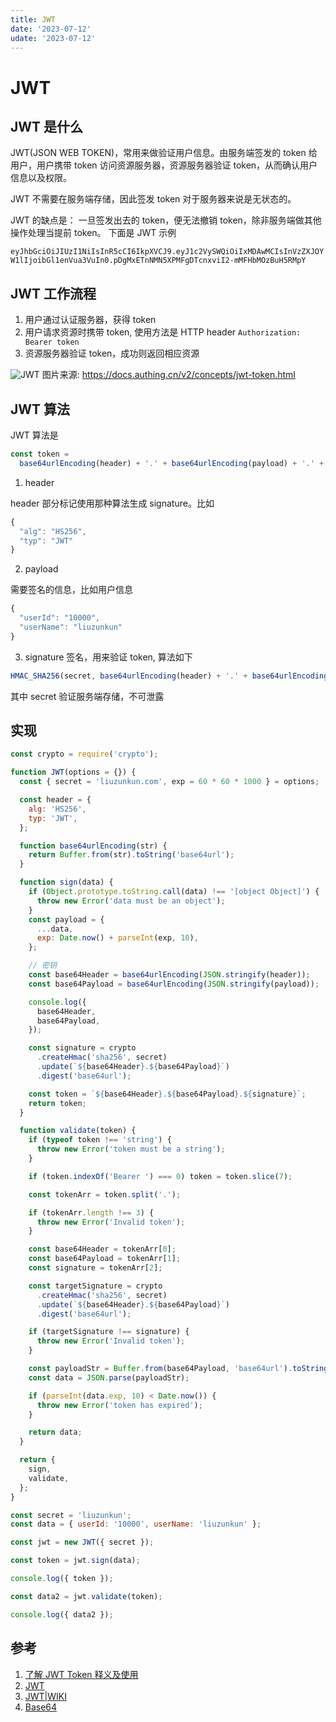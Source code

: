 ```yaml
---
title: JWT
date: '2023-07-12'
udate: '2023-07-12'
---
```


# JWT

## JWT 是什么

JWT(JSON WEB TOKEN)，常用来做验证用户信息。由服务端签发的 token 给用户，用户携带 token 访问资源服务器，资源服务器验证 token，从而确认用户信息以及权限。

JWT 不需要在服务端存储，因此签发 token 对于服务器来说是无状态的。

JWT 的缺点是： 一旦签发出去的 token，便无法撤销 token，除非服务端做其他操作处理当提前 token。
下面是 JWT 示例

`eyJhbGciOiJIUzI1NiIsInR5cCI6IkpXVCJ9.eyJ1c2VySWQiOiIxMDAwMCIsInVzZXJOYW1lIjoibGl1enVua3VuIn0.pDgMxETnNMN5XPMFgDTcnxviI2-mMFHbMOzBuH5RMpY`

## JWT 工作流程

1. 用户通过认证服务器，获得 token
2. 用户请求资源时携带 token, 使用方法是 HTTP header `Authorization: Bearer token`
3. 资源服务器验证 token，成功则返回相应资源

![JWT](/img/jwt.png)
图片来源: https://docs.authing.cn/v2/concepts/jwt-token.html

## JWT 算法

JWT 算法是

```js
const token =
  base64urlEncoding(header) + '.' + base64urlEncoding(payload) + '.' + base64urlEncoding(signature);
```

1. header

header 部分标记使用那种算法生成 signature。比如

```js
{
  "alg": "HS256",
  "typ": "JWT"
}

```

2. payload

需要签名的信息，比如用户信息

```js
{
  "userId": "10000",
  "userName": "liuzunkun"
}
```

3. signature
   签名，用来验证 token, 算法如下

```js
HMAC_SHA256(secret, base64urlEncoding(header) + '.' + base64urlEncoding(payload));
```

其中 secret 验证服务端存储，不可泄露

## 实现

```js
const crypto = require('crypto');

function JWT(options = {}) {
  const { secret = 'liuzunkun.com', exp = 60 * 60 * 1000 } = options;

  const header = {
    alg: 'HS256',
    typ: 'JWT',
  };

  function base64urlEncoding(str) {
    return Buffer.from(str).toString('base64url');
  }

  function sign(data) {
    if (Object.prototype.toString.call(data) !== '[object Object]') {
      throw new Error('data must be an object');
    }
    const payload = {
      ...data,
      exp: Date.now() + parseInt(exp, 10),
    };

    // 密钥
    const base64Header = base64urlEncoding(JSON.stringify(header));
    const base64Payload = base64urlEncoding(JSON.stringify(payload));

    console.log({
      base64Header,
      base64Payload,
    });

    const signature = crypto
      .createHmac('sha256', secret)
      .update(`${base64Header}.${base64Payload}`)
      .digest('base64url');

    const token = `${base64Header}.${base64Payload}.${signature}`;
    return token;
  }

  function validate(token) {
    if (typeof token !== 'string') {
      throw new Error('token must be a string');
    }

    if (token.indexOf('Bearer ') === 0) token = token.slice(7);

    const tokenArr = token.split('.');

    if (tokenArr.length !== 3) {
      throw new Error('Invalid token');
    }

    const base64Header = tokenArr[0];
    const base64Payload = tokenArr[1];
    const signature = tokenArr[2];

    const targetSignature = crypto
      .createHmac('sha256', secret)
      .update(`${base64Header}.${base64Payload}`)
      .digest('base64url');

    if (targetSignature !== signature) {
      throw new Error('Invalid token');
    }

    const payloadStr = Buffer.from(base64Payload, 'base64url').toString('utf-8');
    const data = JSON.parse(payloadStr);

    if (parseInt(data.exp, 10) < Date.now()) {
      throw new Error('token has expired');
    }

    return data;
  }

  return {
    sign,
    validate,
  };
}

const secret = 'liuzunkun';
const data = { userId: '10000', userName: 'liuzunkun' };

const jwt = new JWT({ secret });

const token = jwt.sign(data);

console.log({ token });

const data2 = jwt.validate(token);

console.log({ data2 });
```

## 参考

1. [了解 JWT Token 释义及使用](https://docs.authing.cn/v2/concepts/jwt-token.html)
2. [JWT](https://jwt.io/introduction)
3. [JWT|WIKI](https://en.wikipedia.org/wiki/JSON_Web_Token)
4. [Base64](https://en.wikipedia.org/wiki/Base64#URL_applications)
